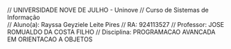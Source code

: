 // UNIVERSIDADE NOVE DE JULHO - Uninove
// Curso de Sistemas de Informação  
// Aluno(a): Rayssa Geyziele Leite Pires 
// RA: 924113527
// Professor: JOSE ROMUALDO DA COSTA FILHO
// Disciplina: PROGRAMACAO AVANCADA EM ORIENTACAO A OBJETOS
